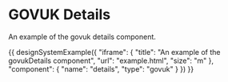 ---
---
# GOVUK Details

An example of the govuk details component.

{{ designSystemExample({
"iframe": {
    "title": "An example of the govukDetails component",
    "url": "example.html",
    "size": "m"
},
"component": {
    "name": "details",
    "type": "govuk"
}
}) }}
